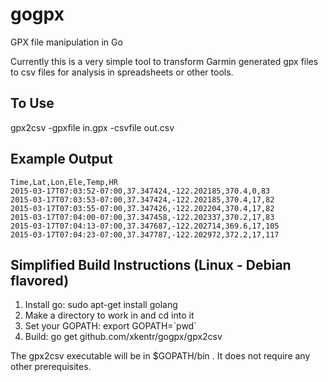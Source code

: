 # gogpx
GPX file manipulation in Go

Currently this is a very simple tool to transform Garmin generated gpx files to csv files for analysis in
spreadsheets or other tools.

## To Use

gpx2csv -gpxfile in.gpx -csvfile out.csv

## Example Output
```
Time,Lat,Lon,Ele,Temp,HR
2015-03-17T07:03:52-07:00,37.347424,-122.202185,370.4,0,83
2015-03-17T07:03:53-07:00,37.347424,-122.202185,370.4,17,82
2015-03-17T07:03:55-07:00,37.347426,-122.202204,370.4,17,82
2015-03-17T07:04:00-07:00,37.347458,-122.202337,370.2,17,83
2015-03-17T07:04:13-07:00,37.347687,-122.202714,369.6,17,105
2015-03-17T07:04:23-07:00,37.347787,-122.202972,372.2,17,117
```

## Simplified Build Instructions (Linux - Debian flavored)
1. Install go: sudo apt-get install golang
2. Make a directory to work in and cd into it
3. Set your GOPATH: export GOPATH=\`pwd\`
4. Build: go get github.com/xkentr/gogpx/gpx2csv

The gpx2csv executable will be in $GOPATH/bin . It does not require any other prerequisites.
